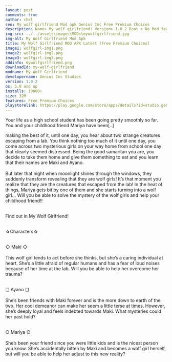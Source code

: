 ```yaml
---
layout: post
comments: true
author: chel
seo: My wolf girlfriend Mod apk Genius Inc Free Premium Choices 
description: Name> My wolf girlfriend! Version> 1.0.2 Root > No Mod features> Free Premium Choices Preview Tutorial Install> Install Steps> Download
img-src: ../../assets\images\MODs\mywolfgirlfriend.jpg
img-alt: My Wolf Girlfriend Mod Apk
title: My Wolf Girlfriend MOD APK Latest (Free Premium Choices)
image1: wolfgirl-img1.png
image2: wolfgirl-img2.png 
image3: wolfgirl-img3.png
addinfo: mywolfgirlfriend.png
downloadId: my-wolf-girlfriend
modname: My Wolf Girlfriend
developername: Genius Inc Studios
version: 1.0.2
os: 5.0 and up
installs: 10000+
size: 32M
features: Free Premium Choices
playstorelink: https://play.google.com/store/apps/details?id=studio.genius.wolfbishoujo
---
```

<p>Your life as a high school student has been going pretty smoothly so far. You and your childhood friend Mariya have been[..]

making the best of it, until one day, you hear about two strange creatures escaping from a lab. You think nothing too much of it until one day, you come across two mysterious girls on your way home from school one day that clearly seemed distressed. Being the good samaritan you are, you decide to take them home and give them something to eat and you learn that their names are Maki and Ayano.<br><br>
But later that night when moonlight shines through the windows, they suddenly transform revealing that they are wolf girls! It’s that moment you realize that they are the creatures that escaped from the lab! In the heat of things, Mariya gets bit by one of them and she starts turning into a wolf girl… Will you be able to solve the mystery of the wolf girls and help your childhood friend!!<br><br>

Find out in My Wolf Girlfriend!<br><br>

☆Characters☆<br><br>

◇ Maki ◇<br><br>
This wolf girl tends to act before she thinks, but she’s a caring individual at heart. She’s a little afraid of regular humans and has a fear of loud noises because of her time at the lab. Will you be able to help her overcome her trauma?<br><br>

❏ Ayano ❏<br><br>
She’s been friends with Maki forever and is the more down to earth of the two. Her cool demeanor can make her seem a little terse at times. However, she’s deeply loyal and feels indebted towards Maki. What mysteries could her past hold?<br><br>

○ Mariya ○<br><br>
She’s been your friend since you were little kids and is the nicest person you know. She’s accidentally bitten by Maki and becomes a wolf girl herself, but will you be able to help her adjust to this new reality?</p>